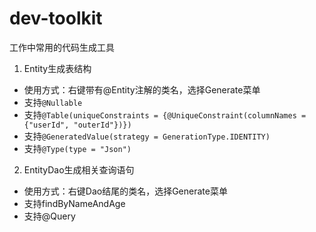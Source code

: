 # dev-toolkit
工作中常用的代码生成工具<br/>
1. Entity生成表结构<br/>
  * 使用方式：右键带有@Entity注解的类名，选择Generate菜单<br/>
  * 支持`@Nullable`<br/>
  * 支持`@Table(uniqueConstraints = {@UniqueConstraint(columnNames = {"userId", "outerId"})})`<br/>
  * 支持`@GeneratedValue(strategy = GenerationType.IDENTITY)`<br/>
  * 支持`@Type(type = "Json")`<br/>
2. EntityDao生成相关查询语句<br/>
  * 使用方式：右键Dao结尾的类名，选择Generate菜单<br/>
  * 支持findByNameAndAge<br/>
  * 支持@Query<br/>
